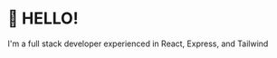 # 👋 HELLO!
I'm a full stack developer experienced in React, Express, and Tailwind

<!---
joelc95/joelc95 is a ✨ special ✨ repository because its `README.md` (this file) appears on your GitHub profile.
You can click the Preview link to take a look at your changes.
--->
